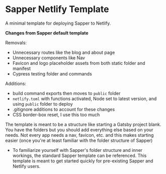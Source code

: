 # Sapper Netlify Template

A minimal template for deploying Sapper to Netlify.

**Changes from Sapper default template**

Removals:

- Unnecessary routes like the blog and about page
- Unnecessary components like Nav
- Favicon and logo placeholder assets from both static folder and manifest
- Cypress testing folder and commands

Additions:

- build command exports then moves to `public` folder
- `netlify.toml` with functions activated, Node set to latest version, and using `public` folder to deploy
- .gitignore additions to account for these changes
- CSS border-box reset, I use this too much

The template is meant to be a structure like starting a Gatsby project blank. You have the folders but you should add everything else based on your needs.
Not every app needs a nav, favicon, etc. and this makes starting easier (once you're at least familiar with the folder structure of Sapper)

- To familiarize yourself with Sapper's folder structure and inner workings, the standard Sapper template can be referenced. This template is meant to get started quickly for pre-existing Sapper and Netlify users.
